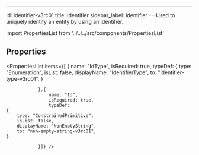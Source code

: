 --- 
id: identifier-v3rc01 
title: Identifier 
sidebar_label: Identifier 
---Used to uniquely identify an entity by using an identifier.

import PropertiesList from '../../../src/components/PropertiesList' 

## Properties 

<PropertiesList items={[ 
{
                    name: "IdType",
                    isRequired: true,
                    typeDef: 
    {
        type: "Enumeration",
        isList: false,
        displayName: "IdentifierType",
        to: "identifier-type-v3rc01",
    }
    
                },{
                    name: "Id",
                    isRequired: true,
                    typeDef: 
    {
        type: "ConstrainedPrimitive",
        isList: false,
        displayName: "NonEmptyString",
        to: "non-empty-string-v3rc01",
    }
    
                }]} /> 
 
